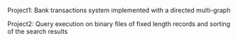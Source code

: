 

Project1: Bank transactions system implemented with a directed multi-graph

Project2: Query execution on binary files of fixed length records and sorting of the search results 
